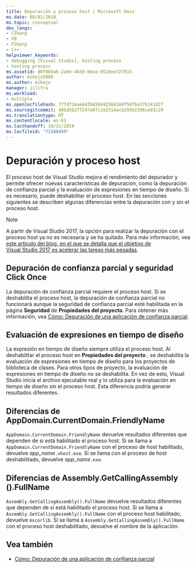 ```yaml
---
title: Depuración y proceso host | Microsoft Docs
ms.date: 08/01/2018
ms.topic: conceptual
dev_langs:
- CSharp
- VB
- FSharp
- C++
helpviewer_keywords:
- debugging [Visual Studio], hosting process
- hosting process
ms.assetid: d0f0b9a6-2a6e-463d-b6ea-9518ee727933
author: mikejo5000
ms.author: mikejo
manager: jillfra
ms.workload:
- multiple
ms.openlocfilehash: f77df2eae643b658e915662e0f50f6a376141d27
ms.sourcegitcommit: 40bd5b27f247a07c2e2514acb293b23d6ce03c29
ms.translationtype: HT
ms.contentlocale: es-ES
ms.lasthandoff: 10/31/2019
ms.locfileid: "73188459"
---
```

# <a name="debugging-and-the-hosting-process"></a>Depuración y proceso host
El proceso host de Visual Studio mejora el rendimiento del depurador y permite ofrecer nuevas características de depuración, como la depuración de confianza parcial y la evaluación de expresiones en tiempo de diseño. Si es necesario, puede deshabilitar el proceso host. En las secciones siguientes se describen algunas diferencias entre la depuración con y sin el proceso host.

> [!NOTE]
> A partir de Visual Studio 2017, la opción para realizar la depuración con el proceso host ya no es necesaria y se ha quitado. Para más información, vea [este artículo del blog, en el que se detalla que el objetivo de Visual Studio 2017 es acelerar las tareas más pesadas](https://vslive.com/Blogs/News-and-Tips/2017/02/Debugging-Visual-Studio-2017-aims-to-speed-up-your-least-favorite-job.aspx).

## <a name="partial-trust-debugging-and-click-once-security"></a>Depuración de confianza parcial y seguridad Click Once
 La depuración de confianza parcial requiere el proceso host. Si se deshabilita el proceso host, la depuración de confianza parcial no funcionará aunque la seguridad de confianza parcial esté habilitada en la página **Seguridad** de **Propiedades del proyecto**. Para obtener más información, vea [Cómo: Depuración de una aplicación de confianza parcial](debugger-security.md).

## <a name="design-time-expression-evaluation"></a>Evaluación de expresiones en tiempo de diseño
 La expresión en tiempo de diseño siempre utiliza el proceso host. Al deshabilitar el proceso host en **Propiedades del proyecto** , se deshabilita la evaluación de expresiones en tiempo de diseño para los proyectos de biblioteca de clases. Para otros tipos de proyecto, la evaluación de expresiones en tiempo de diseño no se deshabilita. En vez de esto, Visual Studio inicia el archivo ejecutable real y lo utiliza para la evaluación en tiempo de diseño sin el proceso host. Esta diferencia podría generar resultados diferentes.

## <a name="appdomaincurrentdomainfriendlyname-differences"></a>Diferencias de AppDomain.CurrentDomain.FriendlyName
 `AppDomain.CurrentDomain.FriendlyName` devuelve resultados diferentes que dependen de si está habilitado el proceso host. Si se llama a `AppDomain.CurrentDomain.FriendlyName` con el proceso de host habilitado, devuelve *app_name*`.vhost.exe`. Si se llama con el proceso de host deshabilitado, devuelve *app_name*`.exe`.

## <a name="assemblygetcallingassemblyfullname-differences"></a>Diferencias de Assembly.GetCallingAssembly ().FullName
 `Assembly.GetCallingAssembly().FullName` devuelve resultados diferentes que dependen de si está habilitado el proceso host. Si se llama a `Assembly.GetCallingAssembly().FullName` con el proceso host habilitado, devuelve `mscorlib`. Si se llama a `Assembly.GetCallingAssembly().FullName` con el proceso host deshabilitado, devuelve el nombre de la aplicación.

## <a name="see-also"></a>Vea también

- [Cómo: Depuración de una aplicación de confianza parcial](debugger-security.md)